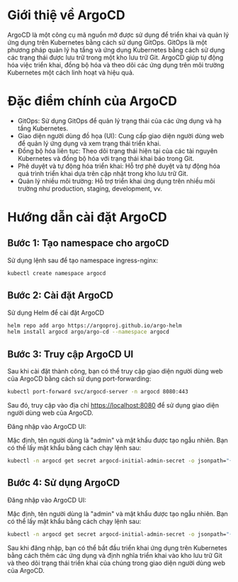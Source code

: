 # Giới thiệ về ArgoCD

ArgoCD là một công cụ mã nguồn mở được sử dụng để triển khai và quản lý ứng dụng trên Kubernetes bằng cách sử dụng GitOps. GitOps là một phương pháp quản lý hạ tầng và ứng dụng Kubernetes bằng cách sử dụng các trạng thái được lưu trữ trong một kho lưu trữ Git. ArgoCD giúp tự động hóa việc triển khai, đồng bộ hóa và theo dõi các ứng dụng trên môi trường Kubernetes một cách linh hoạt và hiệu quả.

# Đặc điểm chính của ArgoCD

- GitOps: Sử dụng GitOps để quản lý trạng thái của các ứng dụng và hạ tầng Kubernetes.
- Giao diện người dùng đồ họa (UI): Cung cấp giao diện người dùng web để quản lý ứng dụng và xem trạng thái triển khai.
- Đồng bộ hóa liên tục: Theo dõi trạng thái hiện tại của các tài nguyên Kubernetes và đồng bộ hóa với trạng thái khai báo trong Git.
- Phê duyệt và tự động hóa triển khai: Hỗ trợ phê duyệt và tự động hóa quá trình triển khai dựa trên cập nhật trong kho lưu trữ Git.
- Quản lý nhiều môi trường: Hỗ trợ triển khai ứng dụng trên nhiều môi trường như production, staging, development, vv.

# Hướng dẫn cài đặt ArgoCD 

## Bước 1: Tạo namespace cho argoCD

Sử dụng lệnh sau để tạo namespace ingress-nginx:

```bash
kubectl create namespace argocd
```

## Bước 2: Cài đặt ArgoCD

Sử dụng Helm để cài đặt ArgoCD

```bash
helm repo add argo https://argoproj.github.io/argo-helm
helm install argocd argo/argo-cd --namespace argocd
```

## Bước 3: Truy cập ArgoCD UI

Sau khi cài đặt thành công, bạn có thể truy cập giao diện người dùng web của ArgoCD bằng cách sử dụng port-forwarding:

```bash
kubectl port-forward svc/argocd-server -n argocd 8080:443
```

Sau đó, truy cập vào địa chỉ <https://localhost:8080> để sử dụng giao diện người dùng web của ArgoCD.

Đăng nhập vào ArgoCD UI:

Mặc định, tên người dùng là "admin" và mật khẩu được tạo ngẫu nhiên. Bạn có thể lấy mật khẩu bằng cách chạy lệnh sau:

```bash
kubectl -n argocd get secret argocd-initial-admin-secret -o jsonpath="{.data.password}" | base64 -d && echo
```
## Bước 4: Sử dụng ArgoCD

Đăng nhập vào ArgoCD UI:

Mặc định, tên người dùng là "admin" và mật khẩu được tạo ngẫu nhiên. Bạn có thể lấy mật khẩu bằng cách chạy lệnh sau:

```bash
kubectl -n argocd get secret argocd-initial-admin-secret -o jsonpath="{.data.password}" | base64 -d && echo
```

Sau khi đăng nhập, bạn có thể bắt đầu triển khai ứng dụng trên Kubernetes bằng cách thêm các ứng dụng và định nghĩa triển khai vào kho lưu trữ Git và theo dõi trạng thái triển khai của chúng trong giao diện người dùng web của ArgoCD.